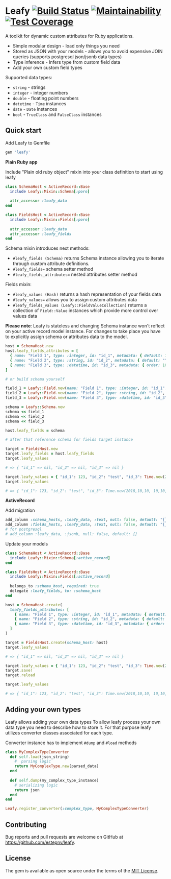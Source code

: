 # Leafy [![Build Status](https://travis-ci.org/estepnv/leafy.svg?branch=master)](https://travis-ci.org/estepnv/leafy) [![Maintainability](https://api.codeclimate.com/v1/badges/5108d8a1ac5e2915f30f/maintainability)](https://codeclimate.com/github/estepnv/leafy/maintainability) [![Test Coverage](https://api.codeclimate.com/v1/badges/5108d8a1ac5e2915f30f/test_coverage)](https://codeclimate.com/github/estepnv/leafy/test_coverage)

A toolkit for dynamic custom attributes for Ruby applications.

* Simple modular design - load only things you need
* Stored as JSON with your models - allows you to avoid expensive JOIN queries (supports postgresql json/jsonb data types)
* Type inference - Infers type from custom field data
* Add your own custom field types

Supported data types:
- `string` - strings
- `integer` - integer numbers
- `double` - floating point numbers
- `datetime` - `Time` instances
- `date` - `Date` instances
- `bool` - `TrueClass` and `FalseClass` instances

## Quick start

Add Leafy to Gemfile

```ruby
gem 'leafy'
```

**Plain Ruby app**

Include "Plain old ruby object" mixin into your class definition to start using leafy

```ruby
class SchemaHost < ActiveRecord::Base
  include Leafy::Mixin::Schema[:poro]
  
  attr_accessor :leafy_data
end

class FieldsHost < ActiveRecord::Base
  include Leafy::Mixin::Fields[:poro]
  
  attr_accessor :leafy_data
  attr_accessor :leafy_fields
end
```

Schema mixin introduces next methods:

- `#leafy_fields (Schema)` returns Schema instance allowing you to iterate through custom attribute definitions.
- `#leafy_fields=` schema setter method
- `#leafy_fields_attributes=` nested attributes setter method  

Fields mixin:

- `#leafy_values (Hash)` returns a hash representation of your fields data
- `#leafy_values=` allows you to assign custom attributes data
- `#leafy_fields_values (Leafy::FieldValueCollection)`  returns a collection of `Field::Value` instances which provide more control over values data

**Please note**:
Leafy is stateless and changing Schema instance won't reflect on your active record model instance.
For changes to take place you have to explicitly assign schema or attributes data to the model. 



```ruby
host = SchemaHost.new
host.leafy_fields_attributes = [
  { name: "Field 1", type: :integer, id: "id_1", metadata: { default: 1, placeholder: "enter an integer", required: true } },
  { name: "Field 2", type: :string, id: "id_2", metadata: { default: "", placeholder: "enter value" } },
  { name: "Field 3", type: :datetime, id: "id_3", metadata: { order: 10000 } }
]

# or build schema yourself

field_1 = Leafy::Field.new(name: "Field 1", type: :integer, id: "id_1", default: 1, placeholder: "enter an integer", required: true)
field_2 = Leafy::Field.new(name: "Field 2", type: :string, id: "id_2", default: "", placeholder: "enter value")
field_3 = Leafy::Field.new(name: "Field 3", type: :datetime, id: "id_3", order: 10000)

schema = Leafy::Schema.new
schema << field_1
schema << field_2
schema << field_3

host.leafy_fields = schema

# after that reference schema for fields target instance

target = FieldsHost.new
target.leafy_fields = host.leafy_fields
target.leafy_values

# => { "id_1" => nil, "id_2" => nil, "id_3" => nil }

target.leafy_values = { "id_1": 123, "id_2": "test", "id_3": Time.new(2018,10,10, 10,10,10, "+03:00"), "junk": "some junk data" }
target.leafy_values

# => { "id_1": 123, "id_2": "test", "id_3": Time.new(2018,10,10, 10,10,10, "+03:00") }
```

**ActiveRecord**

Add migration
```ruby
add_column :schema_hosts, :leafy_data, :text, null: false, default: "{}"
add_column :fields_hosts, :leafy_data, :text, null: false, default: "{}"
# for postgresql
# add_column :leafy_data, :jsonb, null: false, default: {} 
```

Update your models

```ruby
class SchemaHost < ActiveRecord::Base
  include Leafy::Mixin::Schema[:active_record]
end

class FieldsHost < ActiveRecord::Base
  include Leafy::Mixin::Fields[:active_record]
  
  belongs_to :schema_host, required: true
  delegate :leafy_fields, to: :schema_host 
end
```

```ruby
host = SchemaHost.create(
  leafy_fields_attributes: [
    { name: "Field 1", type: :integer, id: "id_1", metadata: { default: 1, placeholder: "enter an integer", required: true } },
    { name: "Field 2", type: :string, id: "id_2", metadata: { default: "", placeholder: "enter value" } },
    { name: "Field 3", type: :datetime, id: "id_3", metadata: { order: 10000 } }
  ]
)

target = FieldsHost.create(schema_host: host)
target.leafy_values

# => { "id_1" => nil, "id_2" => nil, "id_3" => nil }

target.leafy_values = { "id_1": 123, "id_2": "test", "id_3": Time.new(2018,10,10, 10,10,10, "+03:00"), "junk": "some junk data" }
target.save!
target.reload

target.leafy_values

# => { "id_1": 123, "id_2": "test", "id_3": Time.new(2018,10,10, 10,10,10, "+03:00") }
```

## Adding your own types

Leafy allows adding your own data types
To allow leafy process your own data type you need to describe how to store it. For that purpose leafy utilizes converter classes associated for each type.

Converter instance has to implement `#dump` and `#load` methods

```ruby
class MyComplexTypeConverter
  def self.load(json_string)
    #  parsing logic
    return MyComplexType.new(parsed_data)
  end 
  
  def self.dump(my_complex_type_instance)
    # serializing logic
    return json
  end
end

Leafy.register_converter(:complex_type, MyComplexTypeConverter)
```

 

## Contributing

Bug reports and pull requests are welcome on GitHub at https://github.com/estepnv/leafy.

## License

The gem is available as open source under the terms of the [MIT License](https://opensource.org/licenses/MIT).
